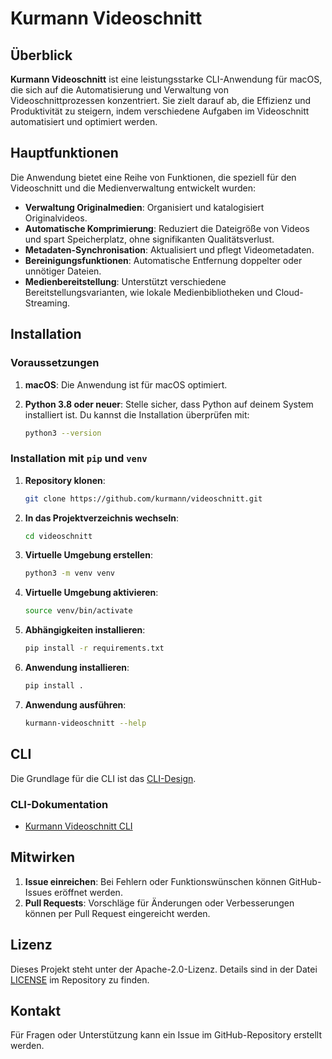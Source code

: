 # Kurmann Videoschnitt

## Überblick

**Kurmann Videoschnitt** ist eine leistungsstarke CLI-Anwendung für macOS, die sich auf die Automatisierung und Verwaltung von Videoschnittprozessen konzentriert. Sie zielt darauf ab, die Effizienz und Produktivität zu steigern, indem verschiedene Aufgaben im Videoschnitt automatisiert und optimiert werden.

## Hauptfunktionen

Die Anwendung bietet eine Reihe von Funktionen, die speziell für den Videoschnitt und die Medienverwaltung entwickelt wurden:

- **Verwaltung Originalmedien**: Organisiert und katalogisiert Originalvideos.
- **Automatische Komprimierung**: Reduziert die Dateigröße von Videos und spart Speicherplatz, ohne signifikanten Qualitätsverlust.
- **Metadaten-Synchronisation**: Aktualisiert und pflegt Videometadaten.
- **Bereinigungsfunktionen**: Automatische Entfernung doppelter oder unnötiger Dateien.
- **Medienbereitstellung**: Unterstützt verschiedene Bereitstellungsvarianten, wie lokale Medienbibliotheken und Cloud-Streaming.

## Installation

### Voraussetzungen

1. **macOS**: Die Anwendung ist für macOS optimiert.
2. **Python 3.8 oder neuer**: Stelle sicher, dass Python auf deinem System installiert ist. Du kannst die Installation überprüfen mit:

   ```bash
   python3 --version
   ```

### Installation mit `pip` und `venv`

1. **Repository klonen**:

   ```bash
   git clone https://github.com/kurmann/videoschnitt.git
   ```

2. **In das Projektverzeichnis wechseln**:

   ```bash
   cd videoschnitt
   ```

3. **Virtuelle Umgebung erstellen**:

   ```bash
   python3 -m venv venv
   ```

4. **Virtuelle Umgebung aktivieren**:

   ```bash
   source venv/bin/activate
   ```

5. **Abhängigkeiten installieren**:

   ```bash
   pip install -r requirements.txt
   ```

6. **Anwendung installieren**:

   ```bash
   pip install .
   ```

7. **Anwendung ausführen**:

   ```bash
   kurmann-videoschnitt --help
   ```

## CLI

Die Grundlage für die CLI ist das [CLI-Design](/docs/CLI-Design.md).

### CLI-Dokumentation

- [Kurmann Videoschnitt CLI](/docs/cli/kurmann_videoschnitt.md)

## Mitwirken

1. **Issue einreichen**: Bei Fehlern oder Funktionswünschen können GitHub-Issues eröffnet werden.
2. **Pull Requests**: Vorschläge für Änderungen oder Verbesserungen können per Pull Request eingereicht werden.

## Lizenz

Dieses Projekt steht unter der Apache-2.0-Lizenz. Details sind in der Datei [LICENSE](LICENSE) im Repository zu finden.

## Kontakt

Für Fragen oder Unterstützung kann ein Issue im GitHub-Repository erstellt werden.